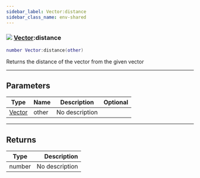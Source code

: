 ```yaml
---
sidebar_label: Vector:distance
sidebar_class_name: env-shared
---
```


### ![](/img/wiki/shared.png) [Vector](../vector/README.md):distance

```lua
number Vector:distance(other)
```

Returns the distance of the vector from the given vector<br/>

-----------------
## Parameters

| Type   | Name | Description | Optional |
| ------ | ---- | ----------- | -------: |
| [Vector](../vector/README.md) | other | No description |   |

-----------------
## Returns

| Type   | Description |
| ------ | ----------: |
| number | No description |
